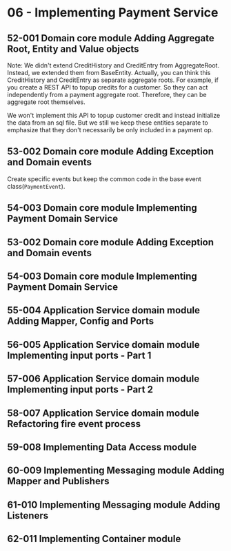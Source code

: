 # 06 - Implementing Payment Service

## 52-001 Domain core module Adding Aggregate Root, Entity and Value objects
Note: We didn't extend CreditHistory and CreditEntry from AggregateRoot. Instead, we extended them from BaseEntity. Actually, you can
think this CreditHistory and CreditEntry as separate aggregate roots. For example, if you create a REST API to topup credits for a customer.
So they can act independently from a payment aggregate root. Therefore, they can be aggregate root themselves.

We won't implement this API to topup customer credit and instead initialize the data from an sql file. But we still we keep these entities
separate to emphasize that they don't necessarily be only included in a payment op.

## 53-002 Domain core module Adding Exception and Domain events
Create specific events but keep the common code in the base event class(`PaymentEvent`).

## 54-003 Domain core module Implementing Payment Domain Service


## 53-002 Domain core module Adding Exception and Domain events
## 54-003 Domain core module Implementing Payment Domain Service
## 55-004 Application Service domain module Adding Mapper, Config and Ports
## 56-005 Application Service domain module Implementing input ports - Part 1
## 57-006 Application Service domain module Implementing input ports - Part 2
## 58-007 Application Service domain module Refactoring fire event process
## 59-008 Implementing Data Access module
## 60-009 Implementing Messaging module Adding Mapper and Publishers
## 61-010 Implementing Messaging module Adding Listeners
## 62-011 Implementing Container module